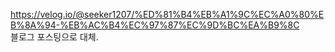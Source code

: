 https://velog.io/@seeker1207/%ED%81%B4%EB%A1%9C%EC%A0%80%EB%8A%94-%EB%AC%B4%EC%97%87%EC%9D%BC%EA%B9%8C
<br>
블로그 포스팅으로 대체.
